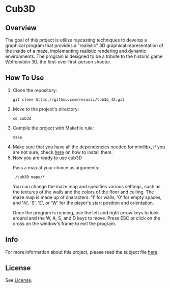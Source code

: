 <h1>Cub3D</h1>
<h2>Overview</h2>
The goal of this project is utilize raycasting techniques to develop a graphical program that provides a "realistic" 3D graphical representation of the inside of a maze, implementing realistic rendering and dynamic environments. The program is designed to be a tribute to the historic game Wolfenstein 3D, the first-ever first-person shooter.
<h2>How To Use</h2>
<ol>
  <li>Clone the repository:</li>
  <pre><code>git clone https://github.com/recozzi/cub3d_42.git</code></pre>
  <li>Move to the project's directory:</li>
  <pre><code>cd cub3d</code></pre>
  <li>Compile the project with Makefile rule:</li>
  <pre><code>make</code></pre>
  <li>Make sure that you have all the dependencies needed for minilibx, if you are not sure, check <a href="https://harm-smits.github.io/42docs/libs/minilibx">here</a> on how to install them.</li>
  <li>Now you are ready to use cub3D</li>
  <p>Pass a map at your choice as arguments:</p>
  <pre><code>./cub3D maps/*</code></pre>
  <p>You can change the maze map and specifies various settings, such as the textures of the walls and the colors of the floor and ceiling. The maze map is made up of characters: '1' for walls, '0' for empty spaces, and 'N', 'S', 'E', or 'W' for the player's start position and orientation.

  Once the program is running, use the left and right arrow keys to look around and the W, A, S, and D keys to move. Press ESC or click on the cross on the window's frame to exit the program.</p>
</ol>
<h2>Info</h2>
For more information about this project, please read the subject file <a href="https://github.com/recozzi/cub3d_42/blob/master/en.subject%20.pdf">here</a>.
<h2>License</h2>
See <a href="https://github.com/recozzi/cub3d_42/blob/master/LICENSE">License</a>.
